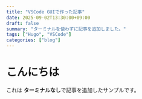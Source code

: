 ```yaml
---
title: "VSCode GUIで作った記事"
date: 2025-09-02T13:30:00+09:00
draft: false
summary: "ターミナルを使わずに記事を追加しました。"
tags: ["Hugo", "VSCode"]
categories: ["blog"]
---
```


# こんにちは
これは **ターミナルなし**で記事を追加したサンプルです。
